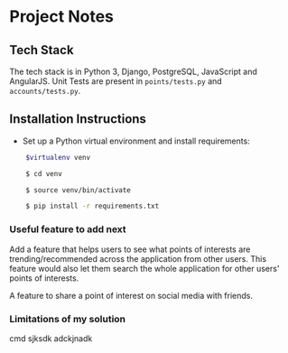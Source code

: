 # Project Notes

## Tech Stack

The tech stack is in  Python 3, Django, PostgreSQL, JavaScript and AngularJS. Unit Tests are present in `points/tests.py` and `accounts/tests.py`.

## Installation Instructions

- Set up a Python virtual environment and install requirements:

```bash
    $virtualenv venv

    $ cd venv

    $ source venv/bin/activate

    $ pip install -r requirements.txt

```

### Useful feature to add next

Add a feature that helps users to see what points of interests are trending/recommended across the application from other users. This feature would also let them search the whole application for other users' points of interests.

A feature to share a point of interest on social media with friends.

### Limitations of my solution

cmd sjksdk adckjnadk